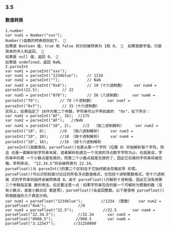 ﻿### 3.5
#### 数值转换
	1.number
	var num1 = Number("xxx");
	Number()函数的转换规则如下。  
	如果是 Boolean 值，true 和 false 将分别被转换为 1和 0。  	如果是数字值，只是简单的传入和返回。  
	如果是 null 值，返回 0。  
	如果是 undefined，返回 NaN。 
	2.parseInt
	var num1 = parseInt("xxx");
	var num1 = parseInt("1234blue");    // 1234 
	var num2 = parseInt("");            // NaN 
	var num3 = parseInt("0xA");         // 10（十六进制数） 	var num4 = parseInt(22.5);          // 22 
	var num5 = parseInt("070");         // 56（八进制数） 	var num6 = parseInt("70");         // 70（十进制数） 		var num7 = parseInt("0xf");         // 15（十六进制数）
 	实际上，如果指定了 16作为第二个参数，字符串可以不带前面的	"0x"，如下所示：  
	var num1 = parseInt("AF", 16);  //175 
	var num2 = parseInt("AF");   //NaN  
	var num1 = parseInt("10", 2);     //2  （按二进制解析） 	var num2 = parseInt("10", 8);      //8  （按八进制解析）	var num3 = parseInt("10", 10);     //10 （按十进制解析） 	var num4 = parseInt("10", 16);     //16 （按十六进制解析
	 parseInt()函数类似，parseFloat()也是从第一个字符（位置 0）开始解析每个字符。而且 也是一直解析到字符串末尾，或者解析到遇见一个无效的浮点数字字符为止。也就是说，字符串中的第 一个小数点是有效的，而第二个小数点就是无效的了，因此它后面的字符串将被忽略。举例来说， "22.34.5"将会被转换为 22.34。 
	parseFloat()与 parseInt()的第二个区别在于它始终都会忽略前导 的零。parseFloat()可以识别前面讨论过的所有浮点数值格式，也包括十进制整数格式。但十六进制格 式的字符串则始终会被转换成 0。由于 parseFloat()只解析十进制值，因此它没有用第二个参数指定基 数的用法。后还要注意一点：如果字符串包含的是一个可解析为整数的数（没有小数点，或者小数点后 都是零），parseFloat()会返回整数。以下是使用 parseFloat()转换数值的几个典型示例。  
	var num1 = parseFloat("1234blue");        //1234 （整数） 	var num2 = parseFloat("0xA");              //0 
	var num3 = parseFloat("22.5");             //22.5 		var num4 = parseFloat("22.34.5");          //22.34 		var num5 = parseFloat("0908.5");          //908.5 		var num6 = parseFloat("3.125e7");        //31250000 